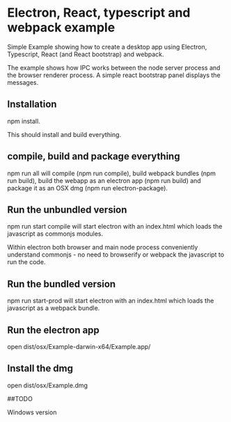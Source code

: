 # Electron, React, typescript and webpack example

Simple Example showing how to create a desktop app using Electron, Typescript, React (and React bootstrap) and webpack.

The example shows how IPC works between the node server process and the browser renderer process. A simple react bootstrap panel displays the messages.

## Installation

npm install.

This should install and build everything.

## compile, build and package everything

npm run all will compile (npm run compile), build webpack bundles (npm run build), build the webapp as an 
electron app (npm run build) and package it as an OSX dmg (npm run electron-package).

## Run the unbundled version

npm run start compile will start electron with an index.html which loads the javascript as commonjs modules.

Within electron both browser and main node process conveniently understand commonjs - no need to browserify or
webpack the javascript to run the code.

## Run the bundled version

npm run start-prod will start electron with an index.html which loads the javascript as a webpack bundle.

## Run the electron app

open dist/osx/Example-darwin-x64/Example.app/

## Install the dmg

open dist/osx/Example.dmg

##TODO

Windows version


